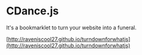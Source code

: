 # CDance.js


It's a bookmarklet to turn your website into a funeral.

[http://raveniscool27.github.io/turndownforwhatjs](http://raveniscool27.github.io/turndownforwhatjs)

